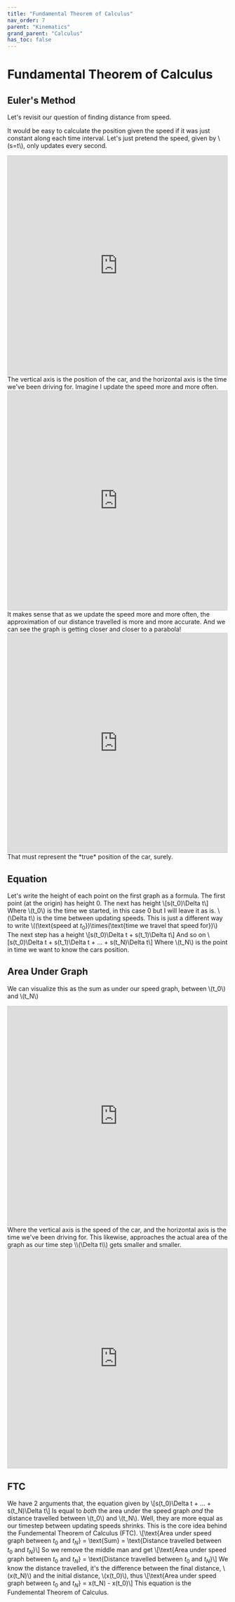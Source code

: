 ```yaml
---
title: "Fundamental Theorem of Calculus"
nav_order: 7
parent: "Kinematics"
grand_parent: "Calculus"
has_toc: false
---
```


# Fundamental Theorem of Calculus

## Euler's Method

Let's revisit our question of finding distance from speed.

It would be easy to calculate the position given the speed if it was just constant along each time interval.
Let's just pretend the speed, given by \\(s=t\\), only updates every second.
<iframe src="https://www.desmos.com/calculator/emaxofy5cd?embed" width="500" height="500" style="border: 1px solid #ccc" frameborder=0></iframe>
The vertical axis is the position of the car, and the horizontal axis is the time we've been driving for. Imagine I update the speed more and more often.
<iframe src="https://www.desmos.com/calculator/z65cps60m1?embed" width="500" height="500" style="border: 1px solid #ccc" frameborder=0></iframe>
It makes sense that as we update the speed more and more often, the approximation of our distance travelled is more and more accurate.
And we can see the graph is getting closer and closer to a parabola!
<iframe src="https://www.desmos.com/calculator/0xu7lm0ugj?embed" width="500" height="500" style="border: 1px solid #ccc" frameborder=0></iframe>
That must represent the *true* position of the car, surely.

## Equation

Let's write the height of each point on the first graph as a formula. The first point (at the origin) has height 0.
The next has height
\\[s(t_0)\Delta t\\]
Where \\(t_0\\) is the time we started, in this case 0 but I will leave it as is. \\(\Delta t\\) is the time between updating speeds. 
This is just a different way to write \\((\text{speed at $t_0$})\times(\text{time we travel that speed for})\\)
The next step has a height
\\[s(t_0)\Delta t + s(t_1)\Delta t\\]
And so on
\\[s(t_0)\Delta t + s(t_1)\Delta t + ... + s(t_N)\Delta t\\]
Where \\(t_N\\) is the point in time we want to know the cars position.

## Area Under Graph

We can visualize this as the sum as under our speed graph, between \\(t_0\\) and \\(t_N\\)
<iframe src="https://www.desmos.com/calculator/90edtthc4h?embed" width="500" height="500" style="border: 1px solid #ccc" frameborder=0></iframe>
Where the vertical axis is the speed of the car, and the horizontal axis is the time we've been driving for.
This likewise, approaches the actual area of the graph as our time step \\(\Delta t\\) gets smaller and smaller.
<iframe src="https://www.desmos.com/calculator/affjz49clb?embed" width="500" height="500" style="border: 1px solid #ccc" frameborder=0></iframe>

## FTC

We have 2 arguments that, the equation given by
\\[s(t_0)\Delta t + ... + s(t_N)\Delta t\\]
Is equal to *both* the area under the speed graph *and* the distance travelled between \\(t_0\\) and \\(t_N\\).
Well, they are more equal as our timestep between updating speeds shrinks.
This is the core idea behind the Fundemental Theorem of Calculus (FTC).
\\[\text{Area under speed graph between $t_0$ and $t_N$} = \text{Sum} = \text{Distance travelled between $t_0$ and $t_N$}\\]
So we remove the middle man and get
\\[\text{Area under speed graph between $t_0$ and $t_N$} = \text{Distance travelled between $t_0$ and $t_N$}\\]
We know the distance travelled, it's the difference between the final distance, \\(x(t_N)\\) and the initial distance, \\(x(t_0)\\), thus
\\[\text{Area under speed graph between $t_0$ and $t_N$} = x(t_N) - x(t_0)\\]
This equation is the Fundemental Theorem of Calculus.
